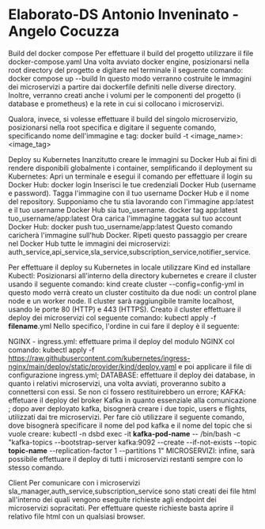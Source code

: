 # Elaborato-DS  Antonio Inveninato - Angelo Cocuzza
Build del docker compose
Per effettuare il build del progetto utilizzare il file docker-compose.yaml
Una volta avviato docker engine, posizionarsi nella root directory del progetto e digitare nel terminale il seguente comando:
docker compose up --build
In questo modo verranno costruite le immagini dei microservizi a partire dai dockerfile definiti nelle diverse directory.
Inoltre, verranno creati anche i volumi per le componenti del progetto (i database e prometheus) e la rete in cui si collocano i microservizi.

Qualora, invece, si volesse effettuare il build del singolo microservizio, posizionarsi nella root specifica
e digitare il seguente comando, specificando nome dell'immagine e tag:
docker build -t <image_name>:<image_tag>


Deploy su Kubernetes
Inanzitutto creare le immagini su Docker Hub ai fini di rendere disponibili globalmente i container, semplificando il deployment su Kubernetes:
Apri un terminale e esegui il comando per effettuare il login su Docker Hub:
docker login
Inserisci le tue credenziali Docker Hub (username e password).
Tagga l'immagine con il tuo username Docker Hub e il nome del repository. Supponiamo che tu stia lavorando con l'immagine app:latest e il tuo username Docker Hub sia tuo_username.
docker tag app:latest tuo_username/app:latest 
Ora carica l'immagine taggata sul tuo account Docker Hub:
docker push tuo_username/app:latest
Questo comando caricherà l'immagine sull'hub Docker.
Ripeti questo passaggio per creare nel Docker Hub tutte le immagini dei microservizi: auth_service,api_service,sla_service,subscription_service,notifier_service.

Per effettuare il deploy su Kubernetes in locale utilizzare Kind ed installare Kubectl:
Posizionarsi all'interno della directory kubernetes e creare il cluster usando il seguente comando:
kind create cluster --config=config-yml
in questo modo verrà creato un cluster costituito da due nodi: un control plane node e
un worker node. Il cluster sarà raggiungibile tramite localhost, usando le porte 80 (HTTP) e
443 (HTTPS).
Creato il cluster effettuare il deploy dei microservizi col seguente comando:
kubectl apply -f __filename__.yml
Nello specifico, l'ordine in cui fare il deploy è il seguente:

NGINX - ingress.yml:
effettuare prima il deploy del modulo NGINX col comando:
kubectl apply -f https://raw.githubusercontent.com/kubernetes/ingress-nginx/main/deploy/static/provider/kind/deploy.yaml
e poi applicare il file di configurazione ingress.yml;
DATABASE:
effettuare il deploy dei database, in quanto i relativi microservizi, una volta avviati, proveranno subito a connettersi con essi. Se non ci fossero restituirebbero un errore;
KAFKA:
effetuare il deploy del broker Kafka in quanto essenziale alla comunicazione ; dopo aver deployato kafka, bisognerà creare i due topic, users e flights, utilizzati dai tre microservizi. Per fare ciò utilizzare il seguente comando, dove bisognerà specificare il nome del pod kafka e il nome del topic che si vuole creare:
kubectl -n dsbd exec -it __kafka-pod-name__ -- /bin/bash -c "kafka-topics --bootstrap-server kafka:9092 --create --if-not-exists --topic __topic-name__ --replication-factor 1 --partitions 1"
MICROSERVIZI:
infine, sarà possibile effettuare il deploy di tutti i microservizi restanti sempre con lo stesso comando.

Client 
Per comunicare con i microservizi sla_manager,auth_service,subscription_service sono stati creati dei file html all'interno dei quali vengono eseguite richieste agli endpoint dei microservizi sopracitati.
Per effettuare queste richieste basta aprire il relativo file html con un qualsiasi browser.
